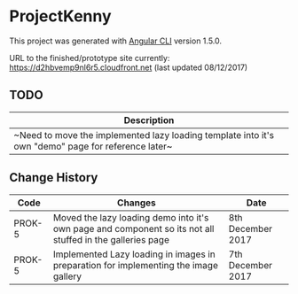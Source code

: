 # ProjectKenny

This project was generated with [Angular CLI](https://github.com/angular/angular-cli) version 1.5.0.

URL to the finished/prototype site currently:  https://d2hbvemp9nl6r5.cloudfront.net (last updated 08/12/2017)

## TODO
| Description |
|---|
 | ~Need to move the implemented lazy loading template into it's own "demo" page for reference later~ |

## Change History
| Code | Changes | Date
|---| --- | --- |
PROK-5 | Moved the lazy loading demo into it's own page and component so its not all stuffed in the galleries page | 8th December 2017
PROK-5 | Implemented Lazy loading in images in preparation for implementing the image gallery | 7th December 2017
